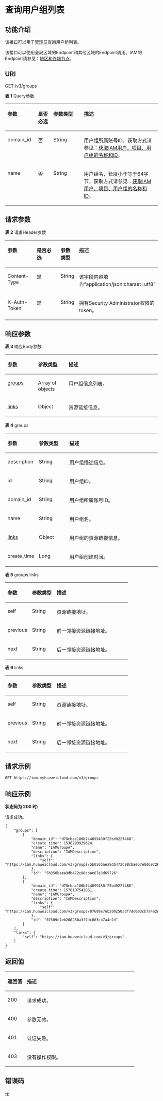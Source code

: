 # 查询用户组列表<a name="zh-cn_topic_0057845602"></a>

## 功能介绍<a name="zh-cn_topic_0221482475_section4181111418353"></a>

该接口可以用于[管理员](https://support.huaweicloud.com/usermanual-iam/zh-cn_topic_0079496985.html)查询用户组列表。

该接口可以使用全局区域的Endpoint和其他区域的Endpoint调用。IAM的Endpoint请参见：[地区和终端节点](https://developer.huaweicloud.com/endpoint?IAM)。

## URI<a name="zh-cn_topic_0221482475_section718381410352"></a>

GET /v3/groups

**表 1**  Query参数

<a name="zh-cn_topic_0221482475_table12185141443510"></a>
<table><thead align="left"><tr id="zh-cn_topic_0221482475_row19184141418355"><th class="cellrowborder" valign="top" width="20%" id="mcps1.2.5.1.1"><p id="zh-cn_topic_0221482475_p12186171414357"><a name="zh-cn_topic_0221482475_p12186171414357"></a><a name="zh-cn_topic_0221482475_p12186171414357"></a>参数</p>
</th>
<th class="cellrowborder" valign="top" width="10%" id="mcps1.2.5.1.2"><p id="zh-cn_topic_0221482475_p5186151413511"><a name="zh-cn_topic_0221482475_p5186151413511"></a><a name="zh-cn_topic_0221482475_p5186151413511"></a>是否必选</p>
</th>
<th class="cellrowborder" valign="top" width="20%" id="mcps1.2.5.1.3"><p id="zh-cn_topic_0221482475_p1618761416353"><a name="zh-cn_topic_0221482475_p1618761416353"></a><a name="zh-cn_topic_0221482475_p1618761416353"></a>参数类型</p>
</th>
<th class="cellrowborder" valign="top" width="50%" id="mcps1.2.5.1.4"><p id="zh-cn_topic_0221482475_p618761423512"><a name="zh-cn_topic_0221482475_p618761423512"></a><a name="zh-cn_topic_0221482475_p618761423512"></a>描述</p>
</th>
</tr>
</thead>
<tbody><tr id="zh-cn_topic_0221482475_row15184131493515"><td class="cellrowborder" valign="top" width="20%" headers="mcps1.2.5.1.1 "><p id="zh-cn_topic_0221482475_p171874146355"><a name="zh-cn_topic_0221482475_p171874146355"></a><a name="zh-cn_topic_0221482475_p171874146355"></a>domain_id</p>
</td>
<td class="cellrowborder" valign="top" width="10%" headers="mcps1.2.5.1.2 "><p id="zh-cn_topic_0221482475_p1018818148351"><a name="zh-cn_topic_0221482475_p1018818148351"></a><a name="zh-cn_topic_0221482475_p1018818148351"></a>否</p>
</td>
<td class="cellrowborder" valign="top" width="20%" headers="mcps1.2.5.1.3 "><p id="zh-cn_topic_0221482475_p18189151483516"><a name="zh-cn_topic_0221482475_p18189151483516"></a><a name="zh-cn_topic_0221482475_p18189151483516"></a>String</p>
</td>
<td class="cellrowborder" valign="top" width="50%" headers="mcps1.2.5.1.4 "><p id="zh-cn_topic_0221482475_p15189161463514"><a name="zh-cn_topic_0221482475_p15189161463514"></a><a name="zh-cn_topic_0221482475_p15189161463514"></a>用户组所属账号ID，获取方式请参见：<a href="获取IAM用户-项目-用户组的名称和ID.md">获取IAM用户、项目、用户组的名称和ID</a>。</p>
</td>
</tr>
<tr id="zh-cn_topic_0221482475_row4184151413353"><td class="cellrowborder" valign="top" width="20%" headers="mcps1.2.5.1.1 "><p id="zh-cn_topic_0221482475_p131901614103518"><a name="zh-cn_topic_0221482475_p131901614103518"></a><a name="zh-cn_topic_0221482475_p131901614103518"></a>name</p>
</td>
<td class="cellrowborder" valign="top" width="10%" headers="mcps1.2.5.1.2 "><p id="zh-cn_topic_0221482475_p91901114183519"><a name="zh-cn_topic_0221482475_p91901114183519"></a><a name="zh-cn_topic_0221482475_p91901114183519"></a>否</p>
</td>
<td class="cellrowborder" valign="top" width="20%" headers="mcps1.2.5.1.3 "><p id="zh-cn_topic_0221482475_p10191614133517"><a name="zh-cn_topic_0221482475_p10191614133517"></a><a name="zh-cn_topic_0221482475_p10191614133517"></a>String</p>
</td>
<td class="cellrowborder" valign="top" width="50%" headers="mcps1.2.5.1.4 "><p id="zh-cn_topic_0221482475_p1919117148358"><a name="zh-cn_topic_0221482475_p1919117148358"></a><a name="zh-cn_topic_0221482475_p1919117148358"></a>用户组名，长度小于等于64字节，获取方式请参见：<a href="获取IAM用户-项目-用户组的名称和ID.md">获取IAM用户、项目、用户组的名称和ID</a>。</p>
</td>
</tr>
</tbody>
</table>

## 请求参数<a name="zh-cn_topic_0221482475_section111926145353"></a>

**表 2**  请求Header参数

<a name="zh-cn_topic_0221482475_HeaderParameter"></a>
<table><thead align="left"><tr id="zh-cn_topic_0221482475_row61939142356"><th class="cellrowborder" valign="top" width="20%" id="mcps1.2.5.1.1"><p id="zh-cn_topic_0221482475_p3194214113515"><a name="zh-cn_topic_0221482475_p3194214113515"></a><a name="zh-cn_topic_0221482475_p3194214113515"></a>参数</p>
</th>
<th class="cellrowborder" valign="top" width="20%" id="mcps1.2.5.1.2"><p id="zh-cn_topic_0221482475_p619521415350"><a name="zh-cn_topic_0221482475_p619521415350"></a><a name="zh-cn_topic_0221482475_p619521415350"></a>是否必选</p>
</th>
<th class="cellrowborder" valign="top" width="10%" id="mcps1.2.5.1.3"><p id="zh-cn_topic_0221482475_p0195171433519"><a name="zh-cn_topic_0221482475_p0195171433519"></a><a name="zh-cn_topic_0221482475_p0195171433519"></a>参数类型</p>
</th>
<th class="cellrowborder" valign="top" width="50%" id="mcps1.2.5.1.4"><p id="zh-cn_topic_0221482475_p619620143353"><a name="zh-cn_topic_0221482475_p619620143353"></a><a name="zh-cn_topic_0221482475_p619620143353"></a>描述</p>
</th>
</tr>
</thead>
<tbody><tr id="zh-cn_topic_0221482475_row171935144354"><td class="cellrowborder" valign="top" width="20%" headers="mcps1.2.5.1.1 "><p id="zh-cn_topic_0221482475_p20196161414359"><a name="zh-cn_topic_0221482475_p20196161414359"></a><a name="zh-cn_topic_0221482475_p20196161414359"></a>Content-Type</p>
</td>
<td class="cellrowborder" valign="top" width="20%" headers="mcps1.2.5.1.2 "><p id="zh-cn_topic_0221482475_p61979141351"><a name="zh-cn_topic_0221482475_p61979141351"></a><a name="zh-cn_topic_0221482475_p61979141351"></a>是</p>
</td>
<td class="cellrowborder" valign="top" width="10%" headers="mcps1.2.5.1.3 "><p id="zh-cn_topic_0221482475_p0198414143519"><a name="zh-cn_topic_0221482475_p0198414143519"></a><a name="zh-cn_topic_0221482475_p0198414143519"></a>String</p>
</td>
<td class="cellrowborder" valign="top" width="50%" headers="mcps1.2.5.1.4 "><p id="zh-cn_topic_0221482475_p1119881415352"><a name="zh-cn_topic_0221482475_p1119881415352"></a><a name="zh-cn_topic_0221482475_p1119881415352"></a>该字段内容填为“application/json;charset=utf8”</p>
</td>
</tr>
<tr id="zh-cn_topic_0221482475_row51934147358"><td class="cellrowborder" valign="top" width="20%" headers="mcps1.2.5.1.1 "><p id="zh-cn_topic_0221482475_p219912141358"><a name="zh-cn_topic_0221482475_p219912141358"></a><a name="zh-cn_topic_0221482475_p219912141358"></a>X-Auth-Token</p>
</td>
<td class="cellrowborder" valign="top" width="20%" headers="mcps1.2.5.1.2 "><p id="zh-cn_topic_0221482475_p191994141350"><a name="zh-cn_topic_0221482475_p191994141350"></a><a name="zh-cn_topic_0221482475_p191994141350"></a>是</p>
</td>
<td class="cellrowborder" valign="top" width="10%" headers="mcps1.2.5.1.3 "><p id="zh-cn_topic_0221482475_p14200121453511"><a name="zh-cn_topic_0221482475_p14200121453511"></a><a name="zh-cn_topic_0221482475_p14200121453511"></a>String</p>
</td>
<td class="cellrowborder" valign="top" width="50%" headers="mcps1.2.5.1.4 "><p id="zh-cn_topic_0221482475_p1720051443517"><a name="zh-cn_topic_0221482475_p1720051443517"></a><a name="zh-cn_topic_0221482475_p1720051443517"></a>拥有Security Administrator权限的token。</p>
</td>
</tr>
</tbody>
</table>

## 响应参数<a name="zh-cn_topic_0221482475_section182011142358"></a>

**表 3**  响应Body参数

<a name="zh-cn_topic_0221482475_responseParameter"></a>
<table><thead align="left"><tr id="zh-cn_topic_0221482475_row1202201433512"><th class="cellrowborder" valign="top" width="20%" id="mcps1.2.4.1.1"><p id="zh-cn_topic_0221482475_p6203151414359"><a name="zh-cn_topic_0221482475_p6203151414359"></a><a name="zh-cn_topic_0221482475_p6203151414359"></a>参数</p>
</th>
<th class="cellrowborder" valign="top" width="20%" id="mcps1.2.4.1.2"><p id="zh-cn_topic_0221482475_p12203111423512"><a name="zh-cn_topic_0221482475_p12203111423512"></a><a name="zh-cn_topic_0221482475_p12203111423512"></a>参数类型</p>
</th>
<th class="cellrowborder" valign="top" width="60%" id="mcps1.2.4.1.3"><p id="zh-cn_topic_0221482475_p1320431463512"><a name="zh-cn_topic_0221482475_p1320431463512"></a><a name="zh-cn_topic_0221482475_p1320431463512"></a>描述</p>
</th>
</tr>
</thead>
<tbody><tr id="zh-cn_topic_0221482475_row1820261411359"><td class="cellrowborder" valign="top" width="20%" headers="mcps1.2.4.1.1 "><p id="zh-cn_topic_0221482475_p1020418141353"><a name="zh-cn_topic_0221482475_p1020418141353"></a><a name="zh-cn_topic_0221482475_p1020418141353"></a><a href="#zh-cn_topic_0221482475_response_Rs91GroupsArritem">groups</a></p>
</td>
<td class="cellrowborder" valign="top" width="20%" headers="mcps1.2.4.1.2 "><p id="zh-cn_topic_0221482475_p5205181410353"><a name="zh-cn_topic_0221482475_p5205181410353"></a><a name="zh-cn_topic_0221482475_p5205181410353"></a>Array of objects</p>
</td>
<td class="cellrowborder" valign="top" width="60%" headers="mcps1.2.4.1.3 "><p id="zh-cn_topic_0221482475_p92051114103518"><a name="zh-cn_topic_0221482475_p92051114103518"></a><a name="zh-cn_topic_0221482475_p92051114103518"></a>用户组信息列表。</p>
</td>
</tr>
<tr id="zh-cn_topic_0221482475_row020214147350"><td class="cellrowborder" valign="top" width="20%" headers="mcps1.2.4.1.1 "><p id="zh-cn_topic_0221482475_p6207914133515"><a name="zh-cn_topic_0221482475_p6207914133515"></a><a name="zh-cn_topic_0221482475_p6207914133515"></a><a href="#zh-cn_topic_0221482475_response_Rs91Links">links</a></p>
</td>
<td class="cellrowborder" valign="top" width="20%" headers="mcps1.2.4.1.2 "><p id="zh-cn_topic_0221482475_p32081214143517"><a name="zh-cn_topic_0221482475_p32081214143517"></a><a name="zh-cn_topic_0221482475_p32081214143517"></a>Object</p>
</td>
<td class="cellrowborder" valign="top" width="60%" headers="mcps1.2.4.1.3 "><p id="zh-cn_topic_0221482475_p11208151463511"><a name="zh-cn_topic_0221482475_p11208151463511"></a><a name="zh-cn_topic_0221482475_p11208151463511"></a>资源链接信息。</p>
</td>
</tr>
</tbody>
</table>

**表 4**  groups

<a name="zh-cn_topic_0221482475_response_Rs91GroupsArritem"></a>
<table><thead align="left"><tr id="zh-cn_topic_0221482475_row1820951493512"><th class="cellrowborder" valign="top" width="20%" id="mcps1.2.4.1.1"><p id="zh-cn_topic_0221482475_p421119146351"><a name="zh-cn_topic_0221482475_p421119146351"></a><a name="zh-cn_topic_0221482475_p421119146351"></a>参数</p>
</th>
<th class="cellrowborder" valign="top" width="20%" id="mcps1.2.4.1.2"><p id="zh-cn_topic_0221482475_p3211114143516"><a name="zh-cn_topic_0221482475_p3211114143516"></a><a name="zh-cn_topic_0221482475_p3211114143516"></a>参数类型</p>
</th>
<th class="cellrowborder" valign="top" width="60%" id="mcps1.2.4.1.3"><p id="zh-cn_topic_0221482475_p172128142353"><a name="zh-cn_topic_0221482475_p172128142353"></a><a name="zh-cn_topic_0221482475_p172128142353"></a>描述</p>
</th>
</tr>
</thead>
<tbody><tr id="zh-cn_topic_0221482475_row02093141357"><td class="cellrowborder" valign="top" width="20%" headers="mcps1.2.4.1.1 "><p id="zh-cn_topic_0221482475_p1921201413512"><a name="zh-cn_topic_0221482475_p1921201413512"></a><a name="zh-cn_topic_0221482475_p1921201413512"></a>description</p>
</td>
<td class="cellrowborder" valign="top" width="20%" headers="mcps1.2.4.1.2 "><p id="zh-cn_topic_0221482475_p521251418357"><a name="zh-cn_topic_0221482475_p521251418357"></a><a name="zh-cn_topic_0221482475_p521251418357"></a>String</p>
</td>
<td class="cellrowborder" valign="top" width="60%" headers="mcps1.2.4.1.3 "><p id="zh-cn_topic_0221482475_p1821317142355"><a name="zh-cn_topic_0221482475_p1821317142355"></a><a name="zh-cn_topic_0221482475_p1821317142355"></a>用户组描述信息。</p>
</td>
</tr>
<tr id="zh-cn_topic_0221482475_row7209114143517"><td class="cellrowborder" valign="top" width="20%" headers="mcps1.2.4.1.1 "><p id="zh-cn_topic_0221482475_p8213914123510"><a name="zh-cn_topic_0221482475_p8213914123510"></a><a name="zh-cn_topic_0221482475_p8213914123510"></a>id</p>
</td>
<td class="cellrowborder" valign="top" width="20%" headers="mcps1.2.4.1.2 "><p id="zh-cn_topic_0221482475_p12146145354"><a name="zh-cn_topic_0221482475_p12146145354"></a><a name="zh-cn_topic_0221482475_p12146145354"></a>String</p>
</td>
<td class="cellrowborder" valign="top" width="60%" headers="mcps1.2.4.1.3 "><p id="zh-cn_topic_0221482475_p62141314103516"><a name="zh-cn_topic_0221482475_p62141314103516"></a><a name="zh-cn_topic_0221482475_p62141314103516"></a>用户组ID。</p>
</td>
</tr>
<tr id="zh-cn_topic_0221482475_row320914148356"><td class="cellrowborder" valign="top" width="20%" headers="mcps1.2.4.1.1 "><p id="zh-cn_topic_0221482475_p0215814133517"><a name="zh-cn_topic_0221482475_p0215814133517"></a><a name="zh-cn_topic_0221482475_p0215814133517"></a>domain_id</p>
</td>
<td class="cellrowborder" valign="top" width="20%" headers="mcps1.2.4.1.2 "><p id="zh-cn_topic_0221482475_p102151514103512"><a name="zh-cn_topic_0221482475_p102151514103512"></a><a name="zh-cn_topic_0221482475_p102151514103512"></a>String</p>
</td>
<td class="cellrowborder" valign="top" width="60%" headers="mcps1.2.4.1.3 "><p id="zh-cn_topic_0221482475_p12216161403518"><a name="zh-cn_topic_0221482475_p12216161403518"></a><a name="zh-cn_topic_0221482475_p12216161403518"></a>用户组所属账号ID。</p>
</td>
</tr>
<tr id="zh-cn_topic_0221482475_row620971417358"><td class="cellrowborder" valign="top" width="20%" headers="mcps1.2.4.1.1 "><p id="zh-cn_topic_0221482475_p821691411354"><a name="zh-cn_topic_0221482475_p821691411354"></a><a name="zh-cn_topic_0221482475_p821691411354"></a>name</p>
</td>
<td class="cellrowborder" valign="top" width="20%" headers="mcps1.2.4.1.2 "><p id="zh-cn_topic_0221482475_p18217121416355"><a name="zh-cn_topic_0221482475_p18217121416355"></a><a name="zh-cn_topic_0221482475_p18217121416355"></a>String</p>
</td>
<td class="cellrowborder" valign="top" width="60%" headers="mcps1.2.4.1.3 "><p id="zh-cn_topic_0221482475_p02173149356"><a name="zh-cn_topic_0221482475_p02173149356"></a><a name="zh-cn_topic_0221482475_p02173149356"></a>用户组名。</p>
</td>
</tr>
<tr id="zh-cn_topic_0221482475_row1721031411358"><td class="cellrowborder" valign="top" width="20%" headers="mcps1.2.4.1.1 "><p id="zh-cn_topic_0221482475_p15218131412355"><a name="zh-cn_topic_0221482475_p15218131412355"></a><a name="zh-cn_topic_0221482475_p15218131412355"></a><a href="#zh-cn_topic_0221482475_response_Rs91GroupsArritemLinks">links</a></p>
</td>
<td class="cellrowborder" valign="top" width="20%" headers="mcps1.2.4.1.2 "><p id="zh-cn_topic_0221482475_p1721871473517"><a name="zh-cn_topic_0221482475_p1721871473517"></a><a name="zh-cn_topic_0221482475_p1721871473517"></a>Object</p>
</td>
<td class="cellrowborder" valign="top" width="60%" headers="mcps1.2.4.1.3 "><p id="zh-cn_topic_0221482475_p162191314123515"><a name="zh-cn_topic_0221482475_p162191314123515"></a><a name="zh-cn_topic_0221482475_p162191314123515"></a>用户组的资源链接信息。</p>
</td>
</tr>
<tr id="zh-cn_topic_0221482475_row521091493512"><td class="cellrowborder" valign="top" width="20%" headers="mcps1.2.4.1.1 "><p id="zh-cn_topic_0221482475_p162191014173519"><a name="zh-cn_topic_0221482475_p162191014173519"></a><a name="zh-cn_topic_0221482475_p162191014173519"></a>create_time</p>
</td>
<td class="cellrowborder" valign="top" width="20%" headers="mcps1.2.4.1.2 "><p id="zh-cn_topic_0221482475_p32202014183515"><a name="zh-cn_topic_0221482475_p32202014183515"></a><a name="zh-cn_topic_0221482475_p32202014183515"></a>Long</p>
</td>
<td class="cellrowborder" valign="top" width="60%" headers="mcps1.2.4.1.3 "><p id="zh-cn_topic_0221482475_p1622031415350"><a name="zh-cn_topic_0221482475_p1622031415350"></a><a name="zh-cn_topic_0221482475_p1622031415350"></a>用户组创建时间。</p>
</td>
</tr>
</tbody>
</table>

**表 5**  groups.links

<a name="zh-cn_topic_0221482475_response_Rs91GroupsArritemLinks"></a>
<table><thead align="left"><tr id="zh-cn_topic_0221482475_row1522115148350"><th class="cellrowborder" valign="top" width="20%" id="mcps1.2.4.1.1"><p id="zh-cn_topic_0221482475_p172221214153518"><a name="zh-cn_topic_0221482475_p172221214153518"></a><a name="zh-cn_topic_0221482475_p172221214153518"></a>参数</p>
</th>
<th class="cellrowborder" valign="top" width="20%" id="mcps1.2.4.1.2"><p id="zh-cn_topic_0221482475_p522361410355"><a name="zh-cn_topic_0221482475_p522361410355"></a><a name="zh-cn_topic_0221482475_p522361410355"></a>参数类型</p>
</th>
<th class="cellrowborder" valign="top" width="60%" id="mcps1.2.4.1.3"><p id="zh-cn_topic_0221482475_p122421473512"><a name="zh-cn_topic_0221482475_p122421473512"></a><a name="zh-cn_topic_0221482475_p122421473512"></a>描述</p>
</th>
</tr>
</thead>
<tbody><tr id="zh-cn_topic_0221482475_row92211214153517"><td class="cellrowborder" valign="top" width="20%" headers="mcps1.2.4.1.1 "><p id="zh-cn_topic_0221482475_p1225171414357"><a name="zh-cn_topic_0221482475_p1225171414357"></a><a name="zh-cn_topic_0221482475_p1225171414357"></a>self</p>
</td>
<td class="cellrowborder" valign="top" width="20%" headers="mcps1.2.4.1.2 "><p id="zh-cn_topic_0221482475_p1122581416354"><a name="zh-cn_topic_0221482475_p1122581416354"></a><a name="zh-cn_topic_0221482475_p1122581416354"></a>String</p>
</td>
<td class="cellrowborder" valign="top" width="60%" headers="mcps1.2.4.1.3 "><p id="zh-cn_topic_0221482475_p10226171412350"><a name="zh-cn_topic_0221482475_p10226171412350"></a><a name="zh-cn_topic_0221482475_p10226171412350"></a>资源链接地址。</p>
</td>
</tr>
<tr id="zh-cn_topic_0221482475_row13221814113519"><td class="cellrowborder" valign="top" width="20%" headers="mcps1.2.4.1.1 "><p id="zh-cn_topic_0221482475_p1422651410354"><a name="zh-cn_topic_0221482475_p1422651410354"></a><a name="zh-cn_topic_0221482475_p1422651410354"></a>previous</p>
</td>
<td class="cellrowborder" valign="top" width="20%" headers="mcps1.2.4.1.2 "><p id="zh-cn_topic_0221482475_p8227114133518"><a name="zh-cn_topic_0221482475_p8227114133518"></a><a name="zh-cn_topic_0221482475_p8227114133518"></a>String</p>
</td>
<td class="cellrowborder" valign="top" width="60%" headers="mcps1.2.4.1.3 "><p id="zh-cn_topic_0221482475_p4227141416356"><a name="zh-cn_topic_0221482475_p4227141416356"></a><a name="zh-cn_topic_0221482475_p4227141416356"></a>前一邻接资源链接地址。</p>
</td>
</tr>
<tr id="zh-cn_topic_0221482475_row3221151443520"><td class="cellrowborder" valign="top" width="20%" headers="mcps1.2.4.1.1 "><p id="zh-cn_topic_0221482475_p822881463514"><a name="zh-cn_topic_0221482475_p822881463514"></a><a name="zh-cn_topic_0221482475_p822881463514"></a>next</p>
</td>
<td class="cellrowborder" valign="top" width="20%" headers="mcps1.2.4.1.2 "><p id="zh-cn_topic_0221482475_p152282148354"><a name="zh-cn_topic_0221482475_p152282148354"></a><a name="zh-cn_topic_0221482475_p152282148354"></a>String</p>
</td>
<td class="cellrowborder" valign="top" width="60%" headers="mcps1.2.4.1.3 "><p id="zh-cn_topic_0221482475_p4229151443510"><a name="zh-cn_topic_0221482475_p4229151443510"></a><a name="zh-cn_topic_0221482475_p4229151443510"></a>后一邻接资源链接地址。</p>
</td>
</tr>
</tbody>
</table>

**表 6**  links

<a name="zh-cn_topic_0221482475_response_Rs91Links"></a>
<table><thead align="left"><tr id="zh-cn_topic_0221482475_row223011146352"><th class="cellrowborder" valign="top" width="20%" id="mcps1.2.4.1.1"><p id="zh-cn_topic_0221482475_p92314143350"><a name="zh-cn_topic_0221482475_p92314143350"></a><a name="zh-cn_topic_0221482475_p92314143350"></a>参数</p>
</th>
<th class="cellrowborder" valign="top" width="20%" id="mcps1.2.4.1.2"><p id="zh-cn_topic_0221482475_p7232171443515"><a name="zh-cn_topic_0221482475_p7232171443515"></a><a name="zh-cn_topic_0221482475_p7232171443515"></a>参数类型</p>
</th>
<th class="cellrowborder" valign="top" width="60%" id="mcps1.2.4.1.3"><p id="zh-cn_topic_0221482475_p1423251414350"><a name="zh-cn_topic_0221482475_p1423251414350"></a><a name="zh-cn_topic_0221482475_p1423251414350"></a>描述</p>
</th>
</tr>
</thead>
<tbody><tr id="zh-cn_topic_0221482475_row14230171412352"><td class="cellrowborder" valign="top" width="20%" headers="mcps1.2.4.1.1 "><p id="zh-cn_topic_0221482475_p92334140359"><a name="zh-cn_topic_0221482475_p92334140359"></a><a name="zh-cn_topic_0221482475_p92334140359"></a>self</p>
</td>
<td class="cellrowborder" valign="top" width="20%" headers="mcps1.2.4.1.2 "><p id="zh-cn_topic_0221482475_p12233161415352"><a name="zh-cn_topic_0221482475_p12233161415352"></a><a name="zh-cn_topic_0221482475_p12233161415352"></a>String</p>
</td>
<td class="cellrowborder" valign="top" width="60%" headers="mcps1.2.4.1.3 "><p id="zh-cn_topic_0221482475_p16234191414358"><a name="zh-cn_topic_0221482475_p16234191414358"></a><a name="zh-cn_topic_0221482475_p16234191414358"></a>资源链接地址。</p>
</td>
</tr>
<tr id="zh-cn_topic_0221482475_row17230014103519"><td class="cellrowborder" valign="top" width="20%" headers="mcps1.2.4.1.1 "><p id="zh-cn_topic_0221482475_p123411148358"><a name="zh-cn_topic_0221482475_p123411148358"></a><a name="zh-cn_topic_0221482475_p123411148358"></a>previous</p>
</td>
<td class="cellrowborder" valign="top" width="20%" headers="mcps1.2.4.1.2 "><p id="zh-cn_topic_0221482475_p7235201423513"><a name="zh-cn_topic_0221482475_p7235201423513"></a><a name="zh-cn_topic_0221482475_p7235201423513"></a>String</p>
</td>
<td class="cellrowborder" valign="top" width="60%" headers="mcps1.2.4.1.3 "><p id="zh-cn_topic_0221482475_p623516147356"><a name="zh-cn_topic_0221482475_p623516147356"></a><a name="zh-cn_topic_0221482475_p623516147356"></a>前一邻接资源链接地址。</p>
</td>
</tr>
<tr id="zh-cn_topic_0221482475_row162306146351"><td class="cellrowborder" valign="top" width="20%" headers="mcps1.2.4.1.1 "><p id="zh-cn_topic_0221482475_p15235151433511"><a name="zh-cn_topic_0221482475_p15235151433511"></a><a name="zh-cn_topic_0221482475_p15235151433511"></a>next</p>
</td>
<td class="cellrowborder" valign="top" width="20%" headers="mcps1.2.4.1.2 "><p id="zh-cn_topic_0221482475_p122361114173514"><a name="zh-cn_topic_0221482475_p122361114173514"></a><a name="zh-cn_topic_0221482475_p122361114173514"></a>String</p>
</td>
<td class="cellrowborder" valign="top" width="60%" headers="mcps1.2.4.1.3 "><p id="zh-cn_topic_0221482475_p12361147352"><a name="zh-cn_topic_0221482475_p12361147352"></a><a name="zh-cn_topic_0221482475_p12361147352"></a>后一邻接资源链接地址。</p>
</td>
</tr>
</tbody>
</table>

## 请求示例<a name="zh-cn_topic_0221482475_section62371514113518"></a>

```
GET https://iam.myhuaweicloud.com/v3/groups
```

## 响应示例<a name="zh-cn_topic_0221482475_section1923891413510"></a>

**状态码为 200 时:**

请求成功。

```
{
    "groups": [
        {
            "domain_id": "d78cbac186b744899480f25bd022f468",
            "create_time": 1536293929624,
            "name": "IAMGroupA",
            "description": "IAMDescription",
            "links": {
                "self": "https://iam.huaweicloud.com/v3/groups/5b050baea9db472c88cbae67e8d69726"
            },
            "id": "5b050baea9db472c88cbae67e8d69726"
        },
        {
            "domain_id": "d78cbac186b744899480f25bd022f468",
            "create_time": 1578107542861,
            "name": "IAMGroupA",
            "description": "IAMDescription",
            "links": {
                "self": "https://iam.huaweicloud.com/v3/groups/07609e7eb200250a3f7dc003cb7a4e2d"
            },
            "id": "07609e7eb200250a3f7dc003cb7a4e2d"
        }
    ],
    "links": {
        "self": "https://iam.huaweicloud.com/v3/groups"
    }
}
```

## 返回值<a name="zh-cn_topic_0221482475_section162488146354"></a>

<a name="zh-cn_topic_0221482475_table2461"></a>
<table><thead align="left"><tr id="zh-cn_topic_0221482475_row122491914163519"><th class="cellrowborder" valign="top" width="15%" id="mcps1.1.3.1.1"><p id="zh-cn_topic_0221482475_p9250151413516"><a name="zh-cn_topic_0221482475_p9250151413516"></a><a name="zh-cn_topic_0221482475_p9250151413516"></a>返回值</p>
</th>
<th class="cellrowborder" valign="top" width="85%" id="mcps1.1.3.1.2"><p id="zh-cn_topic_0221482475_p1625117140352"><a name="zh-cn_topic_0221482475_p1625117140352"></a><a name="zh-cn_topic_0221482475_p1625117140352"></a>描述</p>
</th>
</tr>
</thead>
<tbody><tr id="zh-cn_topic_0221482475_row9249914193517"><td class="cellrowborder" valign="top" width="15%" headers="mcps1.1.3.1.1 "><p id="zh-cn_topic_0221482475_p625171413511"><a name="zh-cn_topic_0221482475_p625171413511"></a><a name="zh-cn_topic_0221482475_p625171413511"></a>200</p>
</td>
<td class="cellrowborder" valign="top" width="85%" headers="mcps1.1.3.1.2 "><p id="zh-cn_topic_0221482475_p42521214153510"><a name="zh-cn_topic_0221482475_p42521214153510"></a><a name="zh-cn_topic_0221482475_p42521214153510"></a>请求成功。</p>
</td>
</tr>
<tr id="zh-cn_topic_0221482475_row2249101433517"><td class="cellrowborder" valign="top" width="15%" headers="mcps1.1.3.1.1 "><p id="zh-cn_topic_0221482475_p162531314123514"><a name="zh-cn_topic_0221482475_p162531314123514"></a><a name="zh-cn_topic_0221482475_p162531314123514"></a>400</p>
</td>
<td class="cellrowborder" valign="top" width="85%" headers="mcps1.1.3.1.2 "><p id="zh-cn_topic_0221482475_p1125310148352"><a name="zh-cn_topic_0221482475_p1125310148352"></a><a name="zh-cn_topic_0221482475_p1125310148352"></a>参数无效。</p>
</td>
</tr>
<tr id="zh-cn_topic_0221482475_row182491614193515"><td class="cellrowborder" valign="top" width="15%" headers="mcps1.1.3.1.1 "><p id="zh-cn_topic_0221482475_p32541014163515"><a name="zh-cn_topic_0221482475_p32541014163515"></a><a name="zh-cn_topic_0221482475_p32541014163515"></a>401</p>
</td>
<td class="cellrowborder" valign="top" width="85%" headers="mcps1.1.3.1.2 "><p id="zh-cn_topic_0221482475_p9255131423512"><a name="zh-cn_topic_0221482475_p9255131423512"></a><a name="zh-cn_topic_0221482475_p9255131423512"></a>认证失败。</p>
</td>
</tr>
<tr id="zh-cn_topic_0221482475_row10249814133519"><td class="cellrowborder" valign="top" width="15%" headers="mcps1.1.3.1.1 "><p id="zh-cn_topic_0221482475_p11256151410357"><a name="zh-cn_topic_0221482475_p11256151410357"></a><a name="zh-cn_topic_0221482475_p11256151410357"></a>403</p>
</td>
<td class="cellrowborder" valign="top" width="85%" headers="mcps1.1.3.1.2 "><p id="zh-cn_topic_0221482475_p1225691410357"><a name="zh-cn_topic_0221482475_p1225691410357"></a><a name="zh-cn_topic_0221482475_p1225691410357"></a>没有操作权限。</p>
</td>
</tr>
</tbody>
</table>

## 错误码<a name="zh-cn_topic_0221482475_section14257141417355"></a>

无

